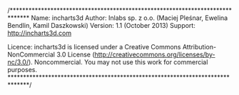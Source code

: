 /******************************************************************************
Name:    incharts3d
Author:  Inlabs sp. z o.o. (Maciej Pleśnar, Ewelina Bendlin, Kamil Daszkowski)
Version: 1.1 (October 2013)
Support: http://incharts3d.com

Licence:
incharts3d is licensed under a Creative Commons Attribution-NonCommercial 3.0
License (http://creativecommons.org/licenses/by-nc/3.0/).
Noncommercial. You may not use this work for commercial purposes.
******************************************************************************/
